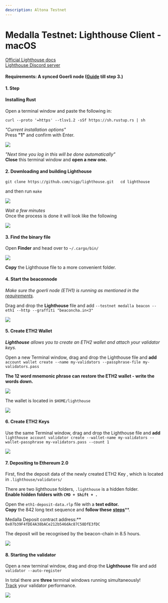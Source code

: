 ```yaml
---
description: Altona Testnet
---
```


# Medalla Testnet: Lighthouse Client - macOS

[Official Lighthouse docs  
](https://lighthouse-book.sigmaprime.io/become-a-validator-source.html)[Lighthouse Discord server](https://discord.gg/8mFMS7G)

#### Requirements:  A synced Goerli node \([Guide](https://kb.beaconcha.in/run-a-goerli-node-eth1-and-beaconnode-eth2#step-1) till step 3.\)

#### 

#### 1. Step 

#### Installing Rust

Open a terminal window and paste the following in:

`curl --proto '=https' --tlsv1.2 -sSf https://sh.rustup.rs | sh`

_"Current installation options"_  
Press **"1"** and confirm with Enter.

![](../.gitbook/assets/image%20%28130%29.png)

_"Next time you log in this will be done automatically"_  
**Close** this terminal window and **open a new one.**

#### 2. Downloading and building Lighthouse

`git clone https://github.com/sigp/lighthouse.git  
cd lighthouse`

and then run `make`

![](../.gitbook/assets/image%20%28133%29.png)

_Wait a few minutes_  
Once the process is done it will look like the following

![](../.gitbook/assets/image%20%28128%29.png)

#### 3. Find the binary file

Open **Finder** and head over to `~/.cargo/bin/`

![](../.gitbook/assets/image%20%28132%29.png)

**Copy** the Lighthouse file to a more convenient folder.

#### 4. Start the beaconnode

_Make sure the goerli node \(ETH1\) is running as mentioned in the_ [_requirements_](https://kb.beaconcha.in/archive/outdated-lighthouse-client-guides/beaconnode-and-validator-with-macos#requirements-a-synced-goerli-node-guide-till-step-3)_._

Drag and drop the **Lighthouse** file and add `--testnet medalla beacon --eth1 --http --graffiti "beaconcha.in<3"` 

![](../.gitbook/assets/image%20%28160%29.png)

#### 5. Create ETH2 Wallet

_**Lighthouse** allows you to create an ETH2 wallet and attach your validator keys._

Open a new Terminal window, drag and drop the Lighthouse file and **add**  
`account wallet create --name my-validators --passphrase-file my-validators.pass`

**The 12 word mnemonic phrase can restore the ETH2 wallet - write the words down.**

![](../.gitbook/assets/image%20%28134%29.png)

The wallet is located in `$HOME/lighthouse`

![](../.gitbook/assets/image%20%28123%29.png)

#### 6. Create ETH2 Keys

Use the same Terminal window, drag and drop the Lighthouse file and **add**   
`lighthouse account validator create --wallet-name my-validators --wallet-passphrase my-validators.pass --count 1`

![](../.gitbook/assets/image%20%28131%29.png)

#### 7. Depositing to Ethereum 2.0

First, find the deposit data of the newly created ETH2 Key , which is located in `.lighthouse/validators/`   
  
There are two lighthouse folders, `.lighthouse` is a hidden folder.  
**Enable hidden folders with** **`CMD + Shift + .`**

Open the `eth1-deposit-data.rlp` file with a **text editor.   
Copy** the 842 long text sequence and **follow these** [**steps**](https://kb.beaconcha.in/ethereum-2.0-and-depositing-process/depositing-to-ethereum-2.0#depositing)**.  
  
Medalla Deposit contract address:** `0x07b39F4fDE4A38bACe212b546dAc87C58DfE3fDC`

The deposit will be recognised by the beacon-chain in 8.5 hours.

![](../.gitbook/assets/image%20%28127%29.png)



#### 8. Starting the validator

Open a new terminal window, drag and drop the **Lighthouse** file and add `validator --auto-register`

In total there are **three** terminal windows running simultaneously!   
[Track](https://altona.beaconcha.in/dashboard?validators=) your validator performance.

![](../.gitbook/assets/image%20%28122%29.png)







